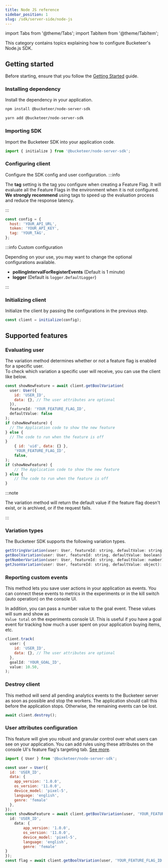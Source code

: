 ```yaml
---
title: Node JS reference
sidebar_position: 1
slug: /sdk/server-side/node-js
---
```


import Tabs from '@theme/Tabs';
import TabItem from '@theme/TabItem';

This category contains topics explaining how to configure Bucketeer's Node.js SDK.

## Getting started

Before starting, ensure that you follow the [Getting Started](/getting-started) guide.

### Installing dependency

Install the dependency in your application.

<Tabs>
<TabItem value="npm" label="npm">

```sh showLineNumbers
npm install @bucketeer/node-server-sdk
```

</TabItem>
<TabItem value="yarn" label="Yarn">

```sh showLineNumbers
yarn add @bucketeer/node-server-sdk
```

</TabItem>
</Tabs>

### Importing SDK

Import the Bucketeer SDK into your application code.

<Tabs>
<TabItem value="js" label="JavaScript">

```js showLineNumbers
import { initialize } from '@bucketeer/node-server-sdk';
```

</TabItem>
</Tabs>

### Configuring client

Configure the SDK config and user configuration.
:::info

The **tag** setting is the tag you configure when creating a Feature Flag. It will evaluate all the Feature Flags in the environment when it is not configured.<br />
**We strongly recommend** using tags to speed up the evaluation process and reduce the response latency.

:::
<Tabs>
<TabItem value="js" label="JavaScript">

```js showLineNumbers
const config = {
  host: 'YOUR_API_URL',
  token: 'YOUR_API_KEY',
  tag: 'YOUR_TAG',
};
```

</TabItem>
</Tabs>

:::info Custom configuration

Depending on your use, you may want to change the optional configurations available.

- **pollingIntervalForRegisterEvents** (Default is 1 minute)
- **logger** (Default is `logger.DefaultLogger`)

:::

### Initializing client

Initialize the client by passing the configurations in the previous step.

<Tabs>
<TabItem value="js" label="JavaScript">

```js showLineNumbers
const client = initialize(config);
```

</TabItem>
</Tabs>

## Supported features

### Evaluating user

The variation method determines whether or not a feature flag is enabled for a specific user.<br />
To check which variation a specific user will receive, you can use the client like below.

<Tabs>
<TabItem value="js" label="JavaScript">

```js showLineNumbers
const showNewFeature = await client.getBoolVariation(
  user: User({
    id: 'USER_ID',
    data: {}, // The user attributes are optional
  }),
  featureId: 'YOUR_FEATURE_FLAG_ID',
  defaultValue: false
);
if (showNewFeature) {
  // The Application code to show the new feature
} else {
  // The code to run when the feature is off
}
	{ id: 'uid', data: {} },
	'YOUR_FEATURE_FLAG_ID',
	false,
);
if (showNewFeature) {
    // The Application code to show the new feature
} else {
    // The code to run when the feature is off
}
```

</TabItem>
</Tabs>

:::note

The variation method will return the default value if the feature flag doesn't exist, or is archived, or if the request fails.

:::

### Variation types

The Bucketeer SDK supports the following variation types.

<Tabs>
<TabItem value="js" label="JavaScript">

```js showLineNumbers
getStringVariation(user: User, featureId: string, defaultValue: string): Promise<string>;
getBoolVariation(user: User, featureId: string, defaultValue: boolean): Promise<boolean>;
getNumberVariation(user: User, featureId: string, defaultValue: number): Promise<number>;
getJsonVariation(user: User, featureId: string, defaultValue: object): Promise<object>;
```

</TabItem>
</Tabs>

### Reporting custom events

This method lets you save user actions in your application as events. You can connect these events to metrics in the experiments or in the kill switch (auto operation) on the console UI.

In addition, you can pass a number value to the goal event. These values will sum and show as <br />`Value total` on the experiments console UI. This is useful if you have a goal event for tracking how much a user spent on your application buying items, etc.

<Tabs>
<TabItem value="js" label="JavaScript">

```js showLineNumbers
client.track(
  user: {
    id: 'USER_ID', 
    data: {}, // The user attributes are optional
  },
  goalId: 'YOUR_GOAL_ID', 
  value: 10.50,
);
```

</TabItem>
</Tabs>

### Destroy client

This method will send all pending analytics events to the Bucketeer server as soon as possible and stop the workers. The application should call this before the application stops. Otherwise, the remaining events can be lost.

<Tabs>
<TabItem value="js" label="JavaScript">

```js showLineNumbers
await client.destroy();
```

</TabItem>
</Tabs>

### User attributes configuration

This feature will give you robust and granular control over what users can see on your application. You can add rules using these attributes on the console UI's feature flag's targeting tab. [See more](/feature-flags/creating-feature-flags/targeting#user-attributes).

<Tabs>
<TabItem value="js" label="JavaScript">

```js showLineNumbers
import { User } from '@bucketeer/node-server-sdk';

const user = User({
  id: 'USER_ID',
  data: {
    app_version: '1.0.0',
    os_version: '11.0.0',
    device_model: 'pixel-5',
    language: 'english',
    genre: 'female'
  },
});
const showNewFeature = await client.getBoolVariation(user, 'YOUR_FEATURE_FLAG_ID', false);
  id: 'USER_ID',
	data: {
		app_version: '1.0.0',
		os_version: '11.0.0',
		device_model: 'pixel-5',
		language: 'english',
		genre: 'female'
}
});
const flag = await client.getBoolVariation(user, 'YOUR_FEATURE_FLAG_ID', false);
```

</TabItem>
</Tabs>
